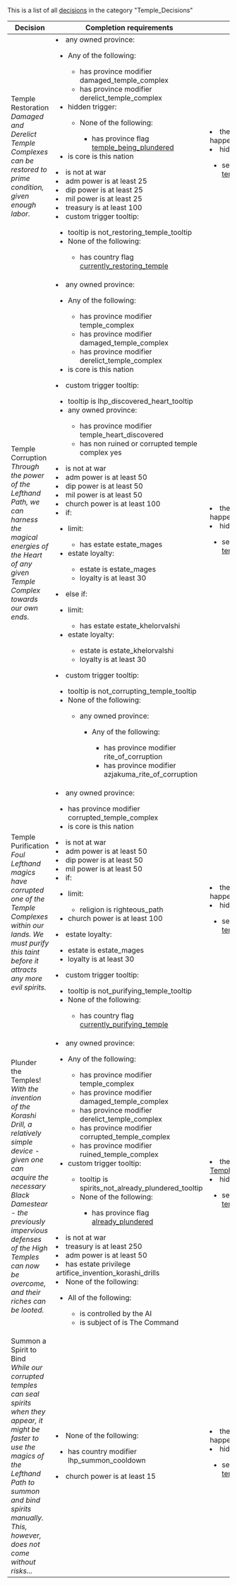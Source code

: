 This is a list of all [decisions](decisions.md) in the category "Temple_Decisions"

| Decision | Completion requirements | Effects | Requirements to appear |
| ----- | ------ | ----- | ------ |
| <a name="temple_restoration">Temple Restoration</a><br />*Damaged and Derelict Temple Complexes can be restored to prime condition, given enough labor.* | <li>any owned province:</li><ul><li>Any of the following:</li><ul><li>has province modifier damaged_temple_complex</li><li>has province modifier  derelict_temple_complex</li></ul><li>hidden trigger:</li><ul><li>None of the following:</li><ul><li>has province flag [temple_being_plundered](../flags/temple_being_plundered.md)</li></ul></ul><li>is core is this nation</li></ul><li>is not at war</li><li>adm power is at least 25</li><li>dip power is at least 25</li><li>mil power is at least 25</li><li>treasury is at least 100</li><li>custom trigger tooltip:</li><ul><li>tooltip is not_restoring_temple_tooltip</li><li>None of the following:</li><ul><li>has country flag [currently_restoring_temple](../flags/currently_restoring_temple.md)</li></ul></ul> | <li>the event [Temple Restoration](../events/temple_restoration.md) happens</li><li>hidden effect:</li><ul><li>set country flag [temple_restoration_menu_open](../flags/temple_restoration_menu_open.md)</li></ul> | <li>temple province group:</li><ul><li>owned by is this nation</li><li>Any of the following:</li><ul><li>has province modifier damaged_temple_complex</li><li>has province modifier  derelict_temple_complex</li></ul></ul><li>None of the following:</li><ul><li>has country flag [temple_restoration_menu_open](../flags/temple_restoration_menu_open.md)</li></ul> |
| <a name="temple_corruption">Temple Corruption</a><br />*Through the power of the Lefthand Path, we can harness the magical energies of the Heart of any given Temple Complex towards our own ends.* | <li>any owned province:</li><ul><li>Any of the following:</li><ul><li>has province modifier temple_complex</li><li>has province modifier  damaged_temple_complex</li><li>has province modifier   derelict_temple_complex</li></ul><li>is core is this nation</li></ul><li>custom trigger tooltip:</li><ul><li>tooltip is lhp_discovered_heart_tooltip</li><li>any owned province:</li><ul><li>has province modifier temple_heart_discovered</li><li>has non ruined or corrupted temple complex yes</li></ul></ul><li>is not at war</li><li>adm power is at least 50</li><li>dip power is at least 50</li><li>mil power is at least 50</li><li>church power is at least 100</li><li>if:</li><ul><li>limit:</li><ul><li>has estate estate_mages</li></ul><li>estate loyalty:</li><ul><li>estate is estate_mages</li><li>loyalty is at least 30</li></ul></ul><li>else if:</li><ul><li>limit:</li><ul><li>has estate estate_khelorvalshi</li></ul><li>estate loyalty:</li><ul><li>estate is estate_khelorvalshi</li><li>loyalty is at least 30</li></ul></ul><li>custom trigger tooltip:</li><ul><li>tooltip is not_corrupting_temple_tooltip</li><li>None of the following:</li><ul><li>any owned province:</li><ul><li>Any of the following:</li><ul><li>has province modifier rite_of_corruption</li><li>has province modifier  azjakuma_rite_of_corruption</li></ul></ul></ul></ul> | <li>the event [Temple Corruption](../events/temple_corruption.md) happens</li><li>hidden effect:</li><ul><li>set country flag [temple_corruption_menu_open](../flags/temple_corruption_menu_open.md)</li></ul> | <li>religion is lefthand_path</li><li>Any of the following:</li><ul><li>All of the following:</li><ul><li>None of the following:</li><ul><li>Country is Y01</li></ul><li>has country flag [lefthand_temple_secrets](../flags/lefthand_temple_secrets.md)</li></ul><li>AND:</li><ul><li>Country is Y01</li><li>mission completed is Y01_way_forward</li></ul></ul><li>None of the following:</li><ul><li>has country flag [temple_corruption_menu_open](../flags/temple_corruption_menu_open.md)</li></ul> |
| <a name="temple_purification">Temple Purification</a><br />*Foul Lefthand magics have corrupted one of the Temple Complexes within our lands. We must purify this taint before it attracts any more evil spirits.* | <li>any owned province:</li><ul><li>has province modifier corrupted_temple_complex</li><li>is core is this nation</li></ul><li>is not at war</li><li>adm power is at least 50</li><li>dip power is at least 50</li><li>mil power is at least 50</li><li>if:</li><ul><li>limit:</li><ul><li>religion is righteous_path</li></ul><li>church power is at least 100</li></ul><li>estate loyalty:</li><ul><li>estate is estate_mages</li><li>loyalty is at least 30</li></ul><li>custom trigger tooltip:</li><ul><li>tooltip is not_purifying_temple_tooltip</li><li>None of the following:</li><ul><li>has country flag [currently_purifying_temple](../flags/currently_purifying_temple.md)</li></ul></ul> | <li>the event [Temple Purification](../events/temple_purification.md) happens</li><li>hidden effect:</li><ul><li>set country flag [temple_purification_menu_open](../flags/temple_purification_menu_open.md)</li></ul> | <li>Any of the following:</li><ul><li>religion group is halessi</li><li>religion group  is raheni</li></ul><li>None of the following:</li><ul><li>religion is lefthand_path</li></ul><li>temple province group:</li><ul><li>owned by is this nation</li><li>has province modifier corrupted_temple_complex</li></ul> |
| <a name="plunder_the_temples">Plunder the Temples!</a><br />*With the invention of the Korashi Drill, a relatively simple device - given one can acquire the necessary Black Damestear - the previously impervious defenses of the High Temples can now be overcome, and their riches can be looted.* | <li>any owned province:</li><ul><li>Any of the following:</li><ul><li>has province modifier temple_complex</li><li>has province modifier  damaged_temple_complex</li><li>has province modifier   derelict_temple_complex</li><li>has province modifier    corrupted_temple_complex</li><li>has province modifier     ruined_temple_complex</li></ul><li>custom trigger tooltip:</li><ul><li>tooltip is spirits_not_already_plundered_tooltip</li><li>None of the following:</li><ul><li>has province flag [already_plundered](../flags/already_plundered.md)</li></ul></ul></ul><li>is not at war</li><li>treasury is at least 250</li><li>adm power is at least 50</li><li>has estate privilege artifice_invention_korashi_drills</li><li>None of the following:</li><ul><li>All of the following:</li><ul><li>is controlled by the AI</li><li>is subject of is The Command</li></ul></ul> | <li>the event [Plundering the Temples](../events/plundering_the_temples.md) happens</li><li>hidden effect:</li><ul><li>set country flag [temple_plundering_menu_open](../flags/temple_plundering_menu_open.md)</li></ul> | <li>temple province group:</li><ul><li>owned by is this nation</li><li>Any of the following:</li><ul><li>has province modifier temple_complex</li><li>has province modifier  damaged_temple_complex</li><li>has province modifier   derelict_temple_complex</li><li>has province modifier    corrupted_temple_complex</li><li>has province modifier     ruined_temple_complex</li></ul></ul><li>Any of the following:</li><ul><li>has estate estate_artificers</li><li>has estate  estate_dragon_command</li></ul><li>has global flag [korashi_drill_invented_flag](../flags/korashi_drill_invented_flag.md)</li><li>None of the following:</li><ul><li>religion is lefthand_path</li></ul> |
| <a name="lhp_summon_spirit">Summon a Spirit to Bind</a><br />*While our corrupted temples can seal spirits when they appear, it might be faster to use the magics of the Lefthand Path to summon and bind spirits manually. This, however, does not come without risks...* | <li>None of the following:</li><ul><li>has country modifier lhp_summon_cooldown</li></ul><li>church power is at least 15</li> | <li>the event [Spirit Summoning](../events/spirit_summoning.md) happens</li><li>hidden effect:</li><ul><li>set country flag [temple_summoning_menu_open](../flags/temple_summoning_menu_open.md)</li></ul> | <li>religion is lefthand_path</li><li>any owned province:</li><ul><li>has active triggered province modifier corrupted_temple_complex</li></ul><li>None of the following:</li><ul><li>has country flag [temple_summoning_menu_open](../flags/temple_summoning_menu_open.md)</li></ul> |
